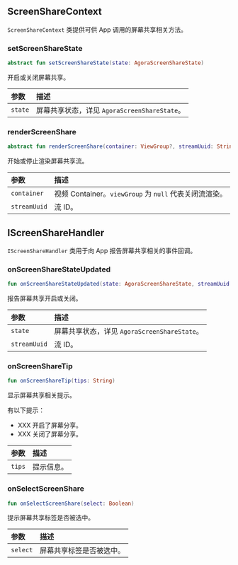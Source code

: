 ## ScreenShareContext

`ScreenShareContext` 类提供可供 App 调用的屏幕共享相关方法。

### setScreenShareState

```kotlin
abstract fun setScreenShareState(state: AgoraScreenShareState)
```

开启或关闭屏幕共享。

| 参数    | 描述                                         |
| :------ | :------------------------------------------- |
| `state` | 屏幕共享状态，详见 `AgoraScreenShareState`。 |

### renderScreenShare

```kotlin
abstract fun renderScreenShare(container: ViewGroup?, streamUuid: String)
```

开始或停止渲染屏幕共享流。

| 参数         | 描述                                                   |
| :----------- | :----------------------------------------------------- |
| `container`  | 视频 Container。`viewGroup` 为 `null` 代表关闭流渲染。 |
| `streamUuid` | 流 ID。                                                |

## IScreenShareHandler

`IScreenShareHandler` 类用于向 App 报告屏幕共享相关的事件回调。

### onScreenShareStateUpdated

```kotlin
fun onScreenShareStateUpdated(state: AgoraScreenShareState, streamUuid: String)
```

报告屏幕共享开启或关闭。

| 参数         | 描述                                         |
| :----------- | :------------------------------------------- |
| `state`      | 屏幕共享状态，详见 `AgoraScreenShareState`。 |
| `streamUuid` | 流 ID。                                      |

### onScreenShareTip

```kotlin
fun onScreenShareTip(tips: String)
```

显示屏幕共享相关提示。

有以下提示：

- XXX 开启了屏幕分享。
- XXX 关闭了屏幕分享。

| 参数   | 描述       |
| :----- | :--------- |
| `tips` | 提示信息。 |

### onSelectScreenShare

```kotlin
fun onSelectScreenShare(select: Boolean)
```

提示屏幕共享标签是否被选中。

| 参数     | 描述                     |
| :------- | :----------------------- |
| `select` | 屏幕共享标签是否被选中。 |

